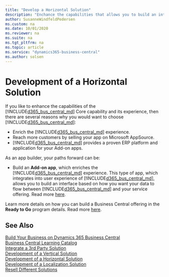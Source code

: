 ```yaml
---
title: "Develop a Horizontal Solution"
description: "Enchance the capabilities that allows you to build an interface and control the data flow by developing an Horizontal service."
author: SusanneWindfeldPedersen
ms.custom: na
ms.date: 10/01/2020
ms.reviewer: na
ms.suite: na
ms.tgt_pltfrm: na
ms.topic: article
ms.service: "dynamics365-business-central"
ms.author: solsen
---
```


# Development of a Horizontal Solution

If you like to enhance the capabilities of the [!INCLUDE[d365_bus_central_md](../includes/d365_bus_central_md.md)] Core capability and its experience, then there are several reasons why you would want to choose [!INCLUDE[d365_bus_central_md](../includes/d365_bus_central_md.md)]: 

- Enrich the [!INCLUDE[d365_bus_central_md](../includes/d365_bus_central_md.md)] experience.
- Reach more customers by selling your app on Microsoft AppSource.
- [!INCLUDE[d365_bus_central_md](../includes/d365_bus_central_md.md)] provides a proven ERP platform and application for your Add-on apps. 
 
As an app builder, your paths forward can be:

- Build an **Add-on app**, which enriches the [!INCLUDE[d365_bus_central_md](../includes/d365_bus_central_md.md)] experience. This type of app, which integrates into user experience of [!INCLUDE[d365_bus_central_md](../includes/d365_bus_central_md.md)], allows you to build an interface based on how you want your data to flow between [!INCLUDE[d365_bus_central_md](../includes/d365_bus_central_md.md)] and your service offering. Read more [here](readiness-add-on-apps.md).

Learn more details on how you can build a Business Central offering in the **Ready to Go** program details. Read more [here](readiness-ready-to-go.md).

## See Also

[Build Your Business on Dynamics 365 Business Central](readiness-welcome.md)  
[Business Central Learning Catalog](https://go.microsoft.com/fwlink/?linkid=2002101)  
[Integrate a 3rd Party Solution](readiness-thirdparty-solution.md)  
[Development of a Vertical Solution](readiness-develop-vertical.md)  
[Development of a Horizontal Solution](readiness-develop-horizontal.md)  
[Development of a Localization Solution](readiness-develop-localization.md)  
[Resell Different Solutions](readiness-reseller.md)  
